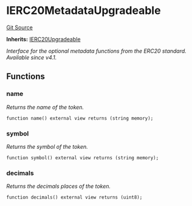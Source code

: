 # IERC20MetadataUpgradeable
[Git Source](https://github.com/ContractLabs/foundry-bountykinds-contract/blob/67e6855d3beabdf242cc0b51d9e53b087a5235b9/src/oz-custom/oz-upgradeable/token/ERC20/extensions/IERC20MetadataUpgradeable.sol)

**Inherits:**
[IERC20Upgradeable](/src/oz-custom/oz-upgradeable/token/ERC20/IERC20Upgradeable.sol/interface.IERC20Upgradeable.md)

*Interface for the optional metadata functions from the ERC20 standard.
_Available since v4.1._*


## Functions
### name

*Returns the name of the token.*


```solidity
function name() external view returns (string memory);
```

### symbol

*Returns the symbol of the token.*


```solidity
function symbol() external view returns (string memory);
```

### decimals

*Returns the decimals places of the token.*


```solidity
function decimals() external view returns (uint8);
```

